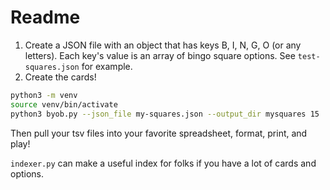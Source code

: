 # Readme

1. Create a JSON file with an object that has keys B, I, N, G, O (or any
letters). Each key's value is an array of bingo square options. See `test-squares.json` for example.
2. Create the cards!

```bash
python3 -m venv
source venv/bin/activate
python3 byob.py --json_file my-squares.json --output_dir mysquares 15
```

Then pull your tsv files into your favorite spreadsheet, format, print, and play!

`indexer.py` can make a useful index for folks if you have a lot of cards and
options.

